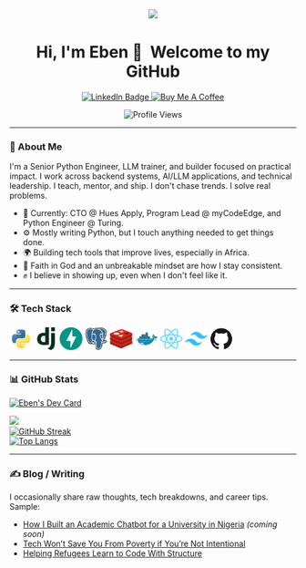 <div align="center">
  <img src="https://media.giphy.com/media/M9gbBd9nbDrOTu1Mqx/giphy.gif" width="100"/>
</div>

<h1 align="center">Hi, I'm Eben 👋 &nbsp;Welcome to my GitHub</h1>

<p align="center">
  <a href="https://www.linkedin.com/in/in/nezeroriginal/">
    <img src="https://img.shields.io/badge/LinkedIn-blue?style=for-the-badge&logo=linkedin&logoColor=white" alt="LinkedIn Badge">
  </a>
  <a href="https://coff.ee/nezer" target="_blank">
    <img src="https://cdn.buymeacoffee.com/buttons/default-orange.png" alt="Buy Me A Coffee" height="41" width="174">
  </a>
</p>

<div align="center">
  <img src="https://komarev.com/ghpvc/?username=iNezerr&style=flat-square&color=blue" alt="Profile Views">
</div>

---

### 🚀 About Me

I'm a Senior Python Engineer, LLM trainer, and builder focused on practical impact. I work across backend systems, AI/LLM applications, and technical leadership. I teach, mentor, and ship. I don't chase trends. I solve real problems.

* 🔭 Currently: CTO @ Hues Apply, Program Lead @ myCodeEdge, and Python Engineer @ Turing.
* ⚙️ Mostly writing Python, but I touch anything needed to get things done.
* 🌍 Building tech tools that improve lives, especially in Africa.
* 🧠 Faith in God and an unbreakable mindset are how I stay consistent.
* ✊ I believe in showing up, even when I don't feel like it.

---

### 🛠 Tech Stack

<p>
<img src="https://github.com/devicons/devicon/blob/master/icons/python/python-original.svg" title="Python" alt="Python" width="40" height="40"/>
<img src="https://github.com/devicons/devicon/blob/master/icons/django/django-plain.svg" title="Django" alt="Django" width="40" height="40"/>
<img src="https://github.com/devicons/devicon/blob/master/icons/fastapi/fastapi-original.svg" title="FastAPI" alt="FastAPI" width="40" height="40"/>
<img src="https://github.com/devicons/devicon/blob/master/icons/postgresql/postgresql-original.svg" title="PostgreSQL" alt="PostgreSQL" width="40" height="40"/>
<img src="https://github.com/devicons/devicon/blob/master/icons/redis/redis-original.svg" title="Redis" alt="Redis" width="40" height="40"/>
<img src="https://github.com/devicons/devicon/blob/master/icons/docker/docker-original.svg" title="Docker" alt="Docker" width="40" height="40"/>
<img src="https://github.com/devicons/devicon/blob/master/icons/react/react-original.svg" title="React" alt="React" width="40" height="40"/>
<img src="https://github.com/devicons/devicon/blob/master/icons/tailwindcss/tailwindcss-original.svg" title="Tailwind" alt="Tailwind" width="40" height="40"/>
<img src="https://github.com/devicons/devicon/blob/master/icons/github/github-original.svg" title="GitHub" alt="GitHub" width="40" height="40"/>
</p>

---

### 📊 GitHub Stats

<a href="https://app.daily.dev/eben58"><img src="https://api.daily.dev/devcards/v2/hqsExUXhqarcRIQ9yuIfM.png?type=default&r=cp6" width="356" alt="Eben's Dev Card"/></a>

![](https://github-readme-stats.vercel.app/api?username=iNezerr\&theme=highcontrast\&background=000000\&hide_border=true\&include_all_commits=true\&count_private=true) <br/>
[![GitHub Streak](https://streak-stats.demolab.com?user=iNezerr&theme=dark&hide_border=true&border_radius=5.1&short_numbers=true&date_format=j%20M%5B%20Y%5D)](https://git.io/streak-stats) <br/>
[![Top Langs](https://github-readme-stats.vercel.app/api/top-langs/?username=iNezerr\&layout=compact\&theme=highcontrast)](https://github.com/anuraghazra/github-readme-stats)

---

### ✍️ Blog / Writing

I occasionally share raw thoughts, tech breakdowns, and career tips. Sample:

* [How I Built an Academic Chatbot for a University in Nigeria](#) *(coming soon)*
* [Tech Won’t Save You From Poverty if You’re Not Intentional](#)
* [Helping Refugees Learn to Code With Structure](#)
